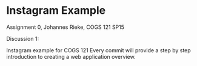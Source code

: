 Instagram Example
===========

Assignment 0, Johannes Rieke, COGS 121 SP15

Discussion 1:

Instagram example for COGS 121
Every commit will provide a step by step introduction to creating a web application overview.
